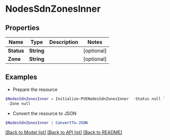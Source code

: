 # NodesSdnZonesInner
## Properties

Name | Type | Description | Notes
------------ | ------------- | ------------- | -------------
**Status** | **String** |  | [optional] 
**Zone** | **String** |  | [optional] 

## Examples

- Prepare the resource
```powershell
$NodesSdnZonesInner = Initialize-PVENodesSdnZonesInner  -Status null `
 -Zone null
```

- Convert the resource to JSON
```powershell
$NodesSdnZonesInner | ConvertTo-JSON
```

[[Back to Model list]](../README.md#documentation-for-models) [[Back to API list]](../README.md#documentation-for-api-endpoints) [[Back to README]](../README.md)

